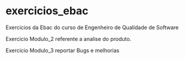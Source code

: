 # exercicios_ebac
Exercicios da Ebac do curso de Engenheiro de Qualidade de Software

Exercicio Modulo_2 referente a analise do produto.

Exercicio Modulo_3 reportar Bugs e melhorias